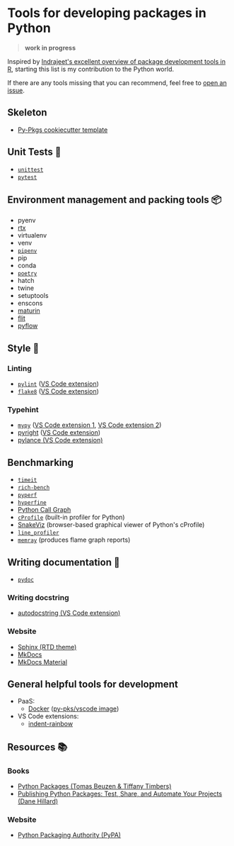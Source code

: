 # Tools for developing packages in Python 

> **work in progress**

Inspired by [Indrajeet's excellent overview of package development tools in R](https://github.com/IndrajeetPatil/awesome-r-pkgtools), starting this list is my contribution to the Python world.

If there are any tools missing that you can recommend, feel free to [open an issue](https://github.com/cosimameyer/awesome-python-package-tools/issues/new/choose).

## Skeleton 
- [Py-Pkgs cookiecutter template](https://github.com/py-pkgs/py-pkgs-cookiecutter)

## Unit Tests 🧪
- [`unittest`](https://docs.python.org/3/library/unittest.html)
- [`pytest`](https://docs.pytest.org)

## Environment management and packing tools 📦

- pyenv
- [rtx](https://github.com/jdxcode/rtx)
- virtualenv
- venv
- [`pipenv`](https://pipenv.pypa.io)
- pip
- conda
- [`poetry`](https://python-poetry.org)
- hatch
- twine
- setuptools
- enscons
- [maturin](https://pypi.org/project/maturin/)
- [flit](https://pypi.org/project/flit/)
- [pyflow](https://pypi.org/project/pyflow/)

## Style 💅
### Linting
- [`pylint`](https://www.pylint.org/) ([VS Code extension](https://marketplace.visualstudio.com/items?itemName=ms-python.pylint))
- [`flake8`](https://flake8.pycqa.org/) ([VS Code extension](https://marketplace.visualstudio.com/items?itemName=ms-python.flake8))

### Typehint
- [`mypy`](https://mypy.readthedocs.io/en/stable/) ([VS Code extension 1](https://marketplace.visualstudio.com/items?itemName=ms-python.mypy-type-checker), [VS Code extension 2](https://marketplace.visualstudio.com/items?itemName=matangover.mypy))
- [pyright](https://github.com/microsoft/pyright) ([VS Code extension](https://marketplace.visualstudio.com/items?itemName=ms-pyright.pyright))
- [pylance (VS Code extension)](https://marketplace.visualstudio.com/items?itemName=ms-python.vscode-pylance)

## Benchmarking
- [`timeit`](https://docs.python.org/3/library/timeit.html)
- [`rich-bench`](https://github.com/tonybaloney/rich-bench)
- [`pyperf`](https://github.com/psf/pyperf)
- [`hyperfine`](https://github.com/sharkdp/hyperfine)
- [Python Call Graph](https://pycallgraph.readthedocs.io/en/master/)
- [`cProfile`](https://docs.python.org/3/library/profile.html#module-cProfile) (built-in profiler for Python)
- [SnakeViz](https://jiffyclub.github.io/snakeviz/) (browser-based graphical viewer of Python's cProfile)
- [`line_profiler`](https://github.com/pyutils/line_profiler)
- [`memray`](https://github.com/bloomberg/memray) (produces flame graph reports)

## Writing documentation 📑
- [`pydoc`](https://docs.python.org/3/library/pydoc.html#module-pydoc)

### Writing docstring
- [autodocstring (VS Code extension)](https://marketplace.visualstudio.com/items?itemName=njpwerner.autodocstring)

### Website
- [Sphinx (RTD theme)](https://github.com/readthedocs/sphinx_rtd_theme)
- [MkDocs](https://mkdocs.readthedocs.io)
- [MkDocs Material](https://squidfunk.github.io/mkdocs-material/)

## General helpful tools for development
- PaaS:
  - [Docker](https://www.docker.com) ([py-pks/vscode image](https://github.com/py-pkgs/docker-vscode))
- VS Code extensions:
  - [indent-rainbow](https://marketplace.visualstudio.com/items?itemName=oderwat.indent-rainbow)

## Resources 📚
### Books
- [Python Packages (Tomas Beuzen & Tiffany Timbers)](https://py-pkgs.org)
- [Publishing Python Packages: Test, Share, and Automate Your Projects (Dane Hillard)](https://www.manning.com/books/publishing-python-packages)
### Website
- [Python Packaging Authority (PyPA)](https://www.pypa.io/en/latest/)
